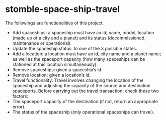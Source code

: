 # stomble-space-ship-travel

The followings are functionalities of this project.

* Add spaceships: a spaceship must have an id, name, model, location (made up of a city and a planet) and its status (decommissioned, maintenance or operational).
* Update the spaceship status: to one of the 3 possible states.
* Add a location: a location must have an id, city name and a planet name; as well as the spaceport capacity (how many spaceships can be stationed at this location simultaneously).
* Remove spaceships: given a spaceship’s id.
* Remove location: given a location’s id.
* Travel functionality: Travel involves changing the location of the spaceship and adjusting the capacity of the source and destination spaceports. Before carrying out the travel transaction, check these two factors:
* The spaceport capacity of the destination (if not, return an appropriate error).
* The status of the spaceship (only operational spaceships can travel).
